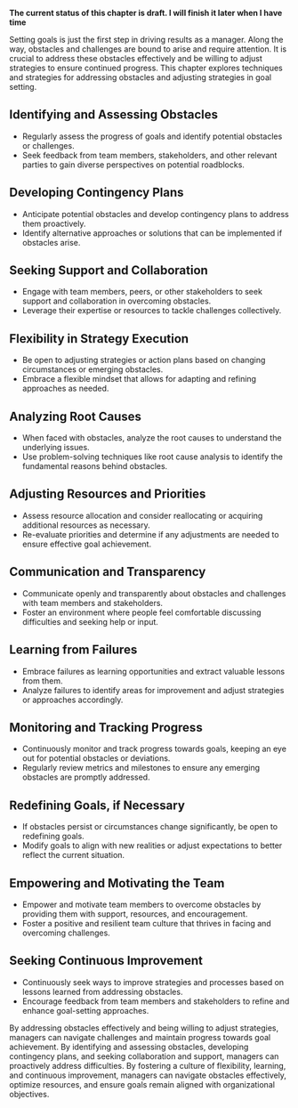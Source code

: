 **The current status of this chapter is draft. I will finish it later when I have time**

Setting goals is just the first step in driving results as a manager. Along the way, obstacles and challenges are bound to arise and require attention. It is crucial to address these obstacles effectively and be willing to adjust strategies to ensure continued progress. This chapter explores techniques and strategies for addressing obstacles and adjusting strategies in goal setting.

**Identifying and Assessing Obstacles**
---------------------------------------

* Regularly assess the progress of goals and identify potential obstacles or challenges.
* Seek feedback from team members, stakeholders, and other relevant parties to gain diverse perspectives on potential roadblocks.

**Developing Contingency Plans**
--------------------------------

* Anticipate potential obstacles and develop contingency plans to address them proactively.
* Identify alternative approaches or solutions that can be implemented if obstacles arise.

**Seeking Support and Collaboration**
-------------------------------------

* Engage with team members, peers, or other stakeholders to seek support and collaboration in overcoming obstacles.
* Leverage their expertise or resources to tackle challenges collectively.

**Flexibility in Strategy Execution**
-------------------------------------

* Be open to adjusting strategies or action plans based on changing circumstances or emerging obstacles.
* Embrace a flexible mindset that allows for adapting and refining approaches as needed.

**Analyzing Root Causes**
-------------------------

* When faced with obstacles, analyze the root causes to understand the underlying issues.
* Use problem-solving techniques like root cause analysis to identify the fundamental reasons behind obstacles.

**Adjusting Resources and Priorities**
--------------------------------------

* Assess resource allocation and consider reallocating or acquiring additional resources as necessary.
* Re-evaluate priorities and determine if any adjustments are needed to ensure effective goal achievement.

**Communication and Transparency**
----------------------------------

* Communicate openly and transparently about obstacles and challenges with team members and stakeholders.
* Foster an environment where people feel comfortable discussing difficulties and seeking help or input.

**Learning from Failures**
--------------------------

* Embrace failures as learning opportunities and extract valuable lessons from them.
* Analyze failures to identify areas for improvement and adjust strategies or approaches accordingly.

**Monitoring and Tracking Progress**
------------------------------------

* Continuously monitor and track progress towards goals, keeping an eye out for potential obstacles or deviations.
* Regularly review metrics and milestones to ensure any emerging obstacles are promptly addressed.

**Redefining Goals, if Necessary**
----------------------------------

* If obstacles persist or circumstances change significantly, be open to redefining goals.
* Modify goals to align with new realities or adjust expectations to better reflect the current situation.

**Empowering and Motivating the Team**
--------------------------------------

* Empower and motivate team members to overcome obstacles by providing them with support, resources, and encouragement.
* Foster a positive and resilient team culture that thrives in facing and overcoming challenges.

**Seeking Continuous Improvement**
----------------------------------

* Continuously seek ways to improve strategies and processes based on lessons learned from addressing obstacles.
* Encourage feedback from team members and stakeholders to refine and enhance goal-setting approaches.

By addressing obstacles effectively and being willing to adjust strategies, managers can navigate challenges and maintain progress towards goal achievement. By identifying and assessing obstacles, developing contingency plans, and seeking collaboration and support, managers can proactively address difficulties. By fostering a culture of flexibility, learning, and continuous improvement, managers can navigate obstacles effectively, optimize resources, and ensure goals remain aligned with organizational objectives.
